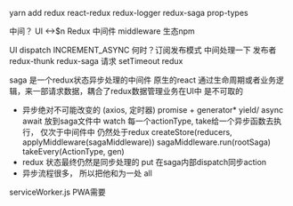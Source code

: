 yarn add redux react-redux redux-logger redux-saga prop-types

中间？ UI <->$n Redux
中间件 middleware 生态npm

UI dispatch INCREMENT_ASYNC
何时？订阅发布模式
中间处理一下 发布者 redux-thunk redux-saga
请求 setTimeout redux

saga 是一个redux状态异步处理的中间件
原生的react 通过生命周期或者业务逻辑，来一部请求数据，耦合了redux数据管理业务在UI中 是不可取的
- 异步绝对不可能改变的 (axios, 定时器)
  promise + generator* yield/ async await
  放到saga文件中
  watch 每一个actionType, take给一个异步函数去执行， 仅次于中间件中
  仍然处于redux createStore(reducers, applyMiddleware(sagaMiddleware))
  sagaMiddleware.run(rootSaga)
  takeEvery(ActionType, gen)
- redux 状态最终仍然是同步处理的
  put 在saga内部dispatch同步action
- 异步流程很多， 所以把他和为一处 all

serviceWorker.js PWA需要 